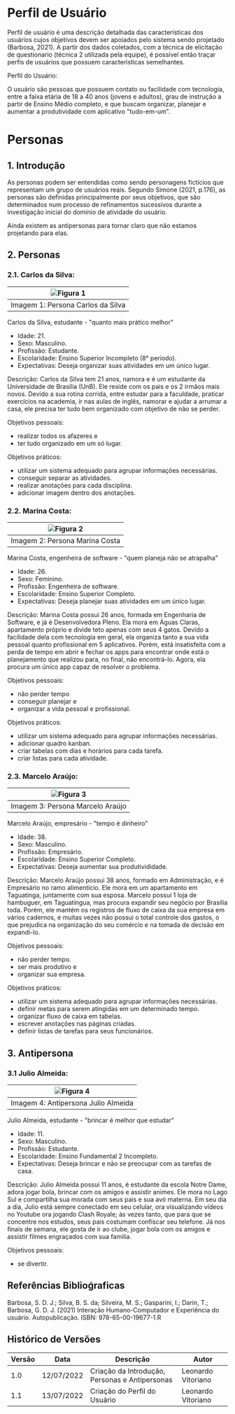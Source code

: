 # Perfil de Usuário

Perfil de usuário é uma descrição detalhada das características dos usuários
cujos objetivos devem ser apoiados pelo sistema sendo projetado (Barbosa, 2021).
A partir dos dados coletados, com a técnica de elicitação de questionario (técnica 2 utilizada pela equipe), é possível então traçar perfis de usuários que possuem características semelhantes.

Perfil do Usuário: 

O usuário são pessoas que possuem contato ou facilidade com tecnologia, entre a faixa etária de 18 a 40 anos (jovens e adultos), grau de instrução a partir de Ensino Médio completo, e que buscam organizar, planejar e aumentar a produtividade com aplicativo "tudo-em-um".


# Personas

## 1. Introdução

As personas podem ser entendidas como sendo personagens fictícios que representam um grupo de usuários reais. Segundo Simone (2021, p.176), as personas são definidas principalmente por seus objetivos, que são determinados num processo de refinamentos sucessivos durante a investigação inicial do domínio de atividade do usuário. 

Ainda existem as antipersonas para tornar claro que não estamos projetando para elas.

## 2. Personas

### 2.1. Carlos da Silva:

<div style="text-align:center">

|![Figura 1](../_media/persona1.jpg)|
|:----:|
|Imagem 1: Persona Carlos da Silva|

</div>

Carlos da Silva, estudante - "quanto mais prático melhor"
- Idade: 21.
- Sexo: Masculino.
- Profissão: Estudante.
- Escolaridade: Ensino Superior Incompleto (8° periodo).
- Expectativas: Deseja organizar suas atividades em um único lugar.

Descrição: Carlos da Silva tem 21 anos, namora e é um estudante da Universidade de Brasília (UnB). Ele reside com os pais e os 2 irmãos mais novos. Devido a sua rotina corrida, entre estudar para a faculdade, praticar exercícios na academia, ir nas aulas de inglês, namorar e ajudar a arrumar a casa, ele precisa ter tudo bem organizado com objetivo de não se perder.

Objetivos pessoais:
- realizar todos os afazeres e
- ter tudo organizado em um só lugar.

Objetivos práticos:
-  utilizar um sistema adequado para agrupar informações necessárias.
-  conseguir separar as atividades.
-  realizar anotações para cada disciplina. 
-  adicionar imagem dentro dos anotações.

### 2.2. Marina Costa:

<div style="text-align:center">

|![Figura 2](../_media/persona2.jpg)|
|:----:|
|Imagem 2: Persona Marina Costa|

</div>

Marina Costa, engenheira de software - "quem planeja não se atrapalha"

- Idade: 26.
- Sexo: Feminino.
- Profissão: Engenheira de software.
- Escolaridade: Ensino Superior Completo.
- Expectativas: Deseja planejar suas atividades em um único lugar.

Descrição: Marina Costa possui 26 anos, formada em Engenharia de Software, e já é Desenvolvedora Pleno. Ela mora em Águas Claras, apartamento próprio e divide teto apenas com seus 4 gatos. Devido a facilidade dela com tecnologia em geral, ela organiza tanto a sua vida pessoal quanto profissional em 5 aplicativos. Porém, está insatisfeita com a perda de tempo em abrir e fechar os apps para encontrar onde está o planejamento que realizou para, no final, não encontrá-lo. Agora, ela procura um único app capaz de resolver o problema.


Objetivos pessoais:
- não perder tempo
- conseguir planejar  e
- organizar a vida pessoal e profissional.

Objetivos práticos:
-  utilizar um sistema adequado para agrupar informações necessárias.
-  adicionar quadro kanban. 
-  criar tabelas com dias e horários para cada tarefa.
-  criar listas para cada atividade.


### 2.3. Marcelo Araújo:

<div style="text-align:center">

|![Figura 3](../_media/persona3.jpg)|
|:----:|
|Imagem 3: Persona Marcelo Araújo|

</div>

Marcelo Araújo, empresário - "tempo é dinheiro"

- Idade: 38.
- Sexo: Masculino.
- Profissão: Empresário.
- Escolaridade: Ensino Superior Completo.
- Expectativas: Deseja aumentar sua produtivididade.

Descrição: Marcelo Araújo possui 38 anos, formado em Administração, e é Empresário no ramo alimentício. Ele mora em um apartamento em Taguatinga, juntamente com sua esposa. Marcelo possuí 1 loja de hambuguer, em Taguatingua, mas procura expandir seu negócio por Brasília toda. Porém, ele mantém os registros de fluxo de caixa da sua empresa em vários cadernos, e muitas vezes não possui o total controle dos gastos, o que prejudica na organização do seu comércio e na tomada de decisão em expandi-lo. 

Objetivos pessoais:
- não perder tempo.
- ser mais produtivo  e
- organizar sua empresa.

Objetivos práticos:
-  utilizar um sistema adequado para agrupar informações necessárias.
-  definir metas para serem atingidas em um determinado tempo.
-  organizar fluxo de caixa em tabelas. 
-  escrever anotações nas páginas criadas.
-  definir listas de tarefas para seus funcionários.


## 3. Antipersona
### 3.1 Julio Almeida:


|![Figura 4](../_media/antipersona.jpg)|
|:----:|
|Imagem 4: Antipersona Julio Almeida|

Julio Almeida, estudante - "brincar é melhor que estudar"

- Idade: 11.
- Sexo: Masculino.
- Profissão: Estudante.
- Escolaridade: Ensino Fundamental 2 Incompleto.
- Expectativas: Deseja brincar e não se preocupar com as tarefas de casa.

Descrição: Julio Almeida possui 11 anos, é estudante da escola Notre Dame, adora jogar bola, brincar com os amigos e assistir animes. Ele mora no Lago Sul e compartilha sua morada com seus pais e sua avó materna. Em seu dia a dia, Julio está sempre conectado em seu celular, ora visualizando vídeos no Youtube ora jogando Clash Royale; às vezes tanto, que para que se concentre nos estudos, seus pais costumam confiscar seu telefone. Já nos finais de semana, ele gosta de ir ao clube, jogar bola com os amigos e assistir filmes engraçados com sua família. 


Objetivos pessoais:
- se divertir.


## Referências Biblioǵraficas
Barbosa, S. D. J.; Silva, B. S. da; Silveira, M. S.; Gasparini, I.; Darin, T.; Barbosa, G. D. J. (2021)
Interação Humano-Computador e Experiência do usuário. Autopublicação. ISBN: 978-65-00-19677-1.R

## Histórico de Versões

| Versão | Data       | Descrição         | Autor    |
|--------|------------|-------------------|----------|
| 1.0    | 12/07/2022 | Criação da Introdução, Personas e Antipersonas | Leonardo Vitoriano |
| 1.1    | 13/07/2022 | Criação do Perfil do Usuário | Leonardo Vitoriano |
